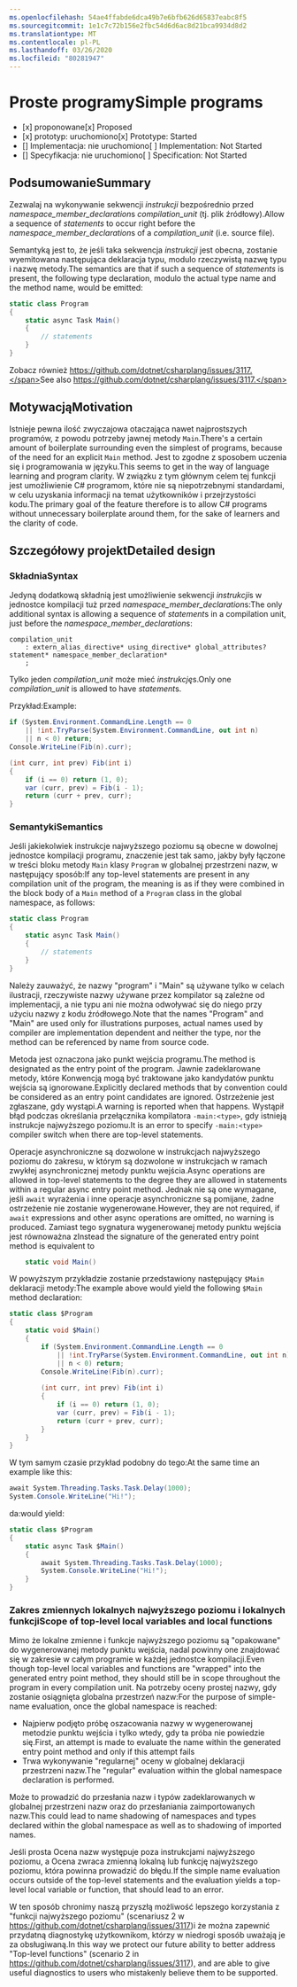 ```yaml
---
ms.openlocfilehash: 54ae4ffabde6dca49b7e6bfb626d65837eabc8f5
ms.sourcegitcommit: 1e1c7c72b156e2fbc54d6d6ac8d21bca9934d8d2
ms.translationtype: MT
ms.contentlocale: pl-PL
ms.lasthandoff: 03/26/2020
ms.locfileid: "80281947"
---
```

# <a name="simple-programs"></a><span data-ttu-id="a5da0-101">Proste programy</span><span class="sxs-lookup"><span data-stu-id="a5da0-101">Simple programs</span></span>

* <span data-ttu-id="a5da0-102">[x] proponowane</span><span class="sxs-lookup"><span data-stu-id="a5da0-102">[x] Proposed</span></span>
* <span data-ttu-id="a5da0-103">[x] prototyp: uruchomiono</span><span class="sxs-lookup"><span data-stu-id="a5da0-103">[x] Prototype: Started</span></span>
* <span data-ttu-id="a5da0-104">[] Implementacja: nie uruchomiono</span><span class="sxs-lookup"><span data-stu-id="a5da0-104">[ ] Implementation: Not Started</span></span>
* <span data-ttu-id="a5da0-105">[] Specyfikacja: nie uruchomiono</span><span class="sxs-lookup"><span data-stu-id="a5da0-105">[ ] Specification: Not Started</span></span>

## <a name="summary"></a><span data-ttu-id="a5da0-106">Podsumowanie</span><span class="sxs-lookup"><span data-stu-id="a5da0-106">Summary</span></span>
[summary]: #summary

<span data-ttu-id="a5da0-107">Zezwalaj na wykonywanie sekwencji *instrukcji* bezpośrednio przed *namespace_member_declaration*s *compilation_unit* (tj. plik źródłowy).</span><span class="sxs-lookup"><span data-stu-id="a5da0-107">Allow a sequence of *statements* to occur right before the *namespace_member_declaration*s of a *compilation_unit* (i.e. source file).</span></span>

<span data-ttu-id="a5da0-108">Semantyką jest to, że jeśli taka sekwencja *instrukcji* jest obecna, zostanie wyemitowana następująca deklaracja typu, modulo rzeczywistą nazwę typu i nazwę metody.</span><span class="sxs-lookup"><span data-stu-id="a5da0-108">The semantics are that if such a sequence of *statements* is present, the following type declaration, modulo the actual type name and the method name, would be emitted:</span></span>

``` c#
static class Program
{
    static async Task Main()
    {
        // statements
    }
}
```

<span data-ttu-id="a5da0-109">Zobacz również https://github.com/dotnet/csharplang/issues/3117.</span><span class="sxs-lookup"><span data-stu-id="a5da0-109">See also https://github.com/dotnet/csharplang/issues/3117.</span></span>

## <a name="motivation"></a><span data-ttu-id="a5da0-110">Motywacją</span><span class="sxs-lookup"><span data-stu-id="a5da0-110">Motivation</span></span>
[motivation]: #motivation

<span data-ttu-id="a5da0-111">Istnieje pewna ilość zwyczajowa otaczająca nawet najprostszych programów, z powodu potrzeby jawnej metody `Main`.</span><span class="sxs-lookup"><span data-stu-id="a5da0-111">There's a certain amount of boilerplate surrounding even the simplest of programs, because of the need for an explicit `Main` method.</span></span> <span data-ttu-id="a5da0-112">Jest to zgodne z sposobem uczenia się i programowania w języku.</span><span class="sxs-lookup"><span data-stu-id="a5da0-112">This seems to get in the way of language learning and program clarity.</span></span> <span data-ttu-id="a5da0-113">W związku z tym głównym celem tej funkcji jest umożliwienie C# programom, które nie są niepotrzebnymi standardami, w celu uzyskania informacji na temat użytkowników i przejrzystości kodu.</span><span class="sxs-lookup"><span data-stu-id="a5da0-113">The primary goal of the feature therefore is to allow C# programs without unnecessary boilerplate around them, for the sake of learners and the clarity of code.</span></span>

## <a name="detailed-design"></a><span data-ttu-id="a5da0-114">Szczegółowy projekt</span><span class="sxs-lookup"><span data-stu-id="a5da0-114">Detailed design</span></span>
[design]: #detailed-design

### <a name="syntax"></a><span data-ttu-id="a5da0-115">Składnia</span><span class="sxs-lookup"><span data-stu-id="a5da0-115">Syntax</span></span>

<span data-ttu-id="a5da0-116">Jedyną dodatkową składnią jest umożliwienie sekwencji *instrukcji*s w jednostce kompilacji tuż przed *namespace_member_declaration*s:</span><span class="sxs-lookup"><span data-stu-id="a5da0-116">The only additional syntax is allowing a sequence of *statement*s in a compilation unit, just before the *namespace_member_declaration*s:</span></span>

``` antlr
compilation_unit
    : extern_alias_directive* using_directive* global_attributes? statement* namespace_member_declaration*
    ;
```

<span data-ttu-id="a5da0-117">Tylko jeden *compilation_unit* może mieć *instrukcję*s.</span><span class="sxs-lookup"><span data-stu-id="a5da0-117">Only one *compilation_unit* is allowed to have *statement*s.</span></span> 

<span data-ttu-id="a5da0-118">Przykład:</span><span class="sxs-lookup"><span data-stu-id="a5da0-118">Example:</span></span>

``` c#
if (System.Environment.CommandLine.Length == 0
    || !int.TryParse(System.Environment.CommandLine, out int n)
    || n < 0) return;
Console.WriteLine(Fib(n).curr);

(int curr, int prev) Fib(int i)
{
    if (i == 0) return (1, 0);
    var (curr, prev) = Fib(i - 1);
    return (curr + prev, curr);
}
```

### <a name="semantics"></a><span data-ttu-id="a5da0-119">Semantyki</span><span class="sxs-lookup"><span data-stu-id="a5da0-119">Semantics</span></span>

<span data-ttu-id="a5da0-120">Jeśli jakiekolwiek instrukcje najwyższego poziomu są obecne w dowolnej jednostce kompilacji programu, znaczenie jest tak samo, jakby były łączone w treści bloku metody `Main` klasy `Program` w globalnej przestrzeni nazw, w następujący sposób:</span><span class="sxs-lookup"><span data-stu-id="a5da0-120">If any top-level statements are present in any compilation unit of the program, the meaning is as if they were combined in the block body of a `Main` method of a `Program` class in the global namespace, as follows:</span></span>

``` c#
static class Program
{
    static async Task Main()
    {
        // statements
    }
}
```

<span data-ttu-id="a5da0-121">Należy zauważyć, że nazwy "program" i "Main" są używane tylko w celach ilustracji, rzeczywiste nazwy używane przez kompilator są zależne od implementacji, a nie typu ani nie można odwoływać się do niego przy użyciu nazwy z kodu źródłowego.</span><span class="sxs-lookup"><span data-stu-id="a5da0-121">Note that the names "Program" and "Main" are used only for illustrations purposes, actual names used by compiler are implementation dependent and neither the type, nor the method can be referenced by name from source code.</span></span>

<span data-ttu-id="a5da0-122">Metoda jest oznaczona jako punkt wejścia programu.</span><span class="sxs-lookup"><span data-stu-id="a5da0-122">The method is designated as the entry point of the program.</span></span> <span data-ttu-id="a5da0-123">Jawnie zadeklarowane metody, które Konwencją mogą być traktowane jako kandydatów punktu wejścia są ignorowane.</span><span class="sxs-lookup"><span data-stu-id="a5da0-123">Explicitly declared methods that by convention could be considered as an entry point candidates are ignored.</span></span> <span data-ttu-id="a5da0-124">Ostrzeżenie jest zgłaszane, gdy wystąpi.</span><span class="sxs-lookup"><span data-stu-id="a5da0-124">A warning is reported when that happens.</span></span> <span data-ttu-id="a5da0-125">Wystąpił błąd podczas określania przełącznika kompilatora `-main:<type>`, gdy istnieją instrukcje najwyższego poziomu.</span><span class="sxs-lookup"><span data-stu-id="a5da0-125">It is an error to specify `-main:<type>` compiler switch when there are top-level statements.</span></span>

<span data-ttu-id="a5da0-126">Operacje asynchroniczne są dozwolone w instrukcjach najwyższego poziomu do zakresu, w którym są dozwolone w instrukcjach w ramach zwykłej asynchronicznej metody punktu wejścia.</span><span class="sxs-lookup"><span data-stu-id="a5da0-126">Async operations are allowed in top-level statements to the degree they are allowed in statements within a regular async entry point method.</span></span> <span data-ttu-id="a5da0-127">Jednak nie są one wymagane, jeśli `await` wyrażenia i inne operacje asynchroniczne są pomijane, żadne ostrzeżenie nie zostanie wygenerowane.</span><span class="sxs-lookup"><span data-stu-id="a5da0-127">However, they are not required, if `await` expressions and other async operations are omitted, no warning is produced.</span></span> <span data-ttu-id="a5da0-128">Zamiast tego sygnatura wygenerowanej metody punktu wejścia jest równoważna z</span><span class="sxs-lookup"><span data-stu-id="a5da0-128">Instead the signature of the generated entry point method is equivalent to</span></span> 
``` c#
    static void Main()
```

<span data-ttu-id="a5da0-129">W powyższym przykładzie zostanie przedstawiony następujący `$Main` deklaracji metody:</span><span class="sxs-lookup"><span data-stu-id="a5da0-129">The example above would yield the following `$Main` method declaration:</span></span>

``` c#
static class $Program
{
    static void $Main()
    {
        if (System.Environment.CommandLine.Length == 0
            || !int.TryParse(System.Environment.CommandLine, out int n)
            || n < 0) return;
        Console.WriteLine(Fib(n).curr);
        
        (int curr, int prev) Fib(int i)
        {
            if (i == 0) return (1, 0);
            var (curr, prev) = Fib(i - 1);
            return (curr + prev, curr);
        }
    }
}
```

<span data-ttu-id="a5da0-130">W tym samym czasie przykład podobny do tego:</span><span class="sxs-lookup"><span data-stu-id="a5da0-130">At the same time an example like this:</span></span>
``` c#
await System.Threading.Tasks.Task.Delay(1000);
System.Console.WriteLine("Hi!");
```

<span data-ttu-id="a5da0-131">da:</span><span class="sxs-lookup"><span data-stu-id="a5da0-131">would  yield:</span></span>
``` c#
static class $Program
{
    static async Task $Main()
    {
        await System.Threading.Tasks.Task.Delay(1000);
        System.Console.WriteLine("Hi!");
    }
}
```

### <a name="scope-of-top-level-local-variables-and-local-functions"></a><span data-ttu-id="a5da0-132">Zakres zmiennych lokalnych najwyższego poziomu i lokalnych funkcji</span><span class="sxs-lookup"><span data-stu-id="a5da0-132">Scope of top-level local variables and local functions</span></span>

<span data-ttu-id="a5da0-133">Mimo że lokalne zmienne i funkcje najwyższego poziomu są "opakowane" do wygenerowanej metody punktu wejścia, nadal powinny one znajdować się w zakresie w całym programie w każdej jednostce kompilacji.</span><span class="sxs-lookup"><span data-stu-id="a5da0-133">Even though top-level local variables and functions are "wrapped" into the generated entry point method, they should still be in scope throughout the program in every compilation unit.</span></span>
<span data-ttu-id="a5da0-134">Na potrzeby oceny prostej nazwy, gdy zostanie osiągnięta globalna przestrzeń nazw:</span><span class="sxs-lookup"><span data-stu-id="a5da0-134">For the purpose of simple-name evaluation, once the global namespace is reached:</span></span>
- <span data-ttu-id="a5da0-135">Najpierw podjęto próbę oszacowania nazwy w wygenerowanej metodzie punktu wejścia i tylko wtedy, gdy ta próba nie powiedzie się.</span><span class="sxs-lookup"><span data-stu-id="a5da0-135">First, an attempt is made to evaluate the name within the generated entry point method and only if this attempt fails</span></span> 
- <span data-ttu-id="a5da0-136">Trwa wykonywanie "regularnej" oceny w globalnej deklaracji przestrzeni nazw.</span><span class="sxs-lookup"><span data-stu-id="a5da0-136">The "regular" evaluation within the global namespace declaration is performed.</span></span> 

<span data-ttu-id="a5da0-137">Może to prowadzić do przesłania nazw i typów zadeklarowanych w globalnej przestrzeni nazw oraz do przesłaniania zaimportowanych nazw.</span><span class="sxs-lookup"><span data-stu-id="a5da0-137">This could lead to name shadowing of namespaces and types declared within the global namespace as well as to shadowing of imported names.</span></span>

<span data-ttu-id="a5da0-138">Jeśli prosta Ocena nazw występuje poza instrukcjami najwyższego poziomu, a Ocena zwraca zmienną lokalną lub funkcję najwyższego poziomu, która powinna prowadzić do błędu.</span><span class="sxs-lookup"><span data-stu-id="a5da0-138">If the simple name evaluation occurs outside of the top-level statements and the evaluation yields a top-level local variable or function, that should lead to an error.</span></span>

<span data-ttu-id="a5da0-139">W ten sposób chronimy naszą przyszłą możliwość lepszego korzystania z "funkcji najwyższego poziomu" (scenariusz 2 w https://github.com/dotnet/csharplang/issues/3117)i że można zapewnić przydatną diagnostykę użytkownikom, którzy w niedrogi sposób uważają je za obsługiwaną.</span><span class="sxs-lookup"><span data-stu-id="a5da0-139">In this way we protect our future ability to better address "Top-level functions" (scenario 2 in https://github.com/dotnet/csharplang/issues/3117), and are able to give useful diagnostics to users who mistakenly believe them to be supported.</span></span>

